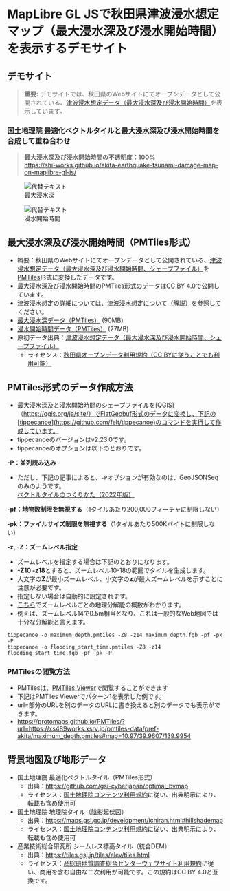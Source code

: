 # MapLibre GL JSで秋田県津波浸水想定マップ（最大浸水深及び浸水開始時間）を表示するデモサイト
## デモサイト
> **重要:**
> デモサイトでは、秋田県のWebサイトにてオープンデータとして公開されている、[津波浸水想定データ（最大浸水深及び浸水開始時間）](https://www.pref.akita.lg.jp/pages/archive/53932)を表示しています。

### 国土地理院 最適化ベクトルタイルと最大浸水深及び浸水開始時間を合成して重ね合わせ
> **最大浸水深及び浸水開始時間の不透明度：100%**  
https://shi-works.github.io/akita-earthquake-tsunami-damage-map-on-maplibre-gl-js/
<figure>
  <img src="https://github.com/shi-works/akita-earthquake-tsunami-damage-map-on-maplibre-gl-js/assets/71203808/736746f3-ab62-46d5-ab15-dba73946dd2b" alt="代替テキスト">
  <figcaption>最大浸水深</figcaption>
</figure>

<figure>
  <img src="https://github.com/shi-works/akita-earthquake-tsunami-damage-map-on-maplibre-gl-js/assets/71203808/50d85dd5-9456-4474-acb6-2f640ce0f77d" alt="代替テキスト">
  <figcaption>浸水開始時間</figcaption>
</figure>

## 最大浸水深及び浸水開始時間（PMTiles形式）
- 概要：秋田県のWebサイトにてオープンデータとして公開されている、[津波浸水想定データ（最大浸水深及び浸水開始時間、シェープファイル）](https://www.pref.akita.lg.jp/pages/archive/53932)を[PMTiles](https://github.com/protomaps/PMTiles)形式に変換したデータです。
- 最大浸水深及び浸水開始時間のPMTiles形式のデータは[CC BY 4.0](https://creativecommons.org/licenses/by/4.0/deed.ja)で公開しています。
- 津波浸水想定の詳細については、[津波浸水想定について（解説）](https://www.pref.akita.lg.jp/pages/archive/53908)を参照してください。
- [最大浸水深データ（PMTiles）](https://xs489works.xsrv.jp/pmtiles-data/pref-akita/maximum_depth.pmtiles) (90MB)
- [浸水開始時間データ（PMTiles）](https://xs489works.xsrv.jp/pmtiles-data/pref-akita/flooding_start_time.pmtiles) (27MB)
- 原初データ出典：[津波浸水想定データ（最大浸水深及び浸水開始時間、シェープファイル）](https://www.pref.akita.lg.jp/pages/archive/53932)
  - ライセンス：[秋田県オープンデータ利用規約（CC BYに従うことでも利用可能）](https://www.pref.akita.lg.jp/pages/archive/36756)

## PMTiles形式のデータ作成方法
- 最大浸水深及と浸水開始時間のシェープファイルを[QGIS]（https://qgis.org/ja/site/）でFlatGeobuf形式のデータに変換し、下記の[tippecanoe](https://github.com/felt/tippecanoe)のコマンドを実行して作成しています。
- tippecanoeのバージョンはv2.23.0です。
- tippecanoeのオプションは以下のとおりです。

**-P：並列読み込み**
- ただし、下記の記事によると、`-P`オプションが有効なのは、GeoJSONSeqのみのようです。  
[ベクトルタイルのつくりかた（2022年版）](https://qiita.com/Kanahiro/items/ceeb20c158b4c70b62b6)

**-pf：地物数制限を無視する**（1タイルあたり200,000フィーチャに制限しない）

**-pk：ファイルサイズ制限を無視する**（1タイルあたり500Kバイトに制限しない）

**-z, -Z：ズームレベル指定**
- ズームレベルを指定する場合は下記のとおりになります。
- **-Z10 -z18**とすると、ズームレベル10-18の範囲でタイルを生成します。
- 大文字の**Z**が最小ズームレベル、小文字の**z**が最大ズームレベルを示すことに注意が必要です。
- 指定しない場合は自動的に設定されます。
- [こちら](https://github.com/felt/tippecanoe#zoom-levels)でズームレベルごとの地理分解能の概数がわかります。
- 例えば、ズームレベル14で0.5m相当となり、これは一般的なWeb地図では十分な分解能と言えます。

```sh:
tippecanoe -o maximum_depth.pmtiles -Z8 -z14 maximum_depth.fgb -pf -pk -P
tippecanoe -o flooding_start_time.pmtiles -Z8 -z14 flooding_start_time.fgb -pf -pk -P
```
### PMTilesの閲覧方法
- PMTilesは、[PMTiles Viewer](https://protomaps.github.io/PMTiles/)で閲覧することができます
- 下記はPMTiles Viewerでパターン1を表示した例です。
- url=部分のURLを別のデータのURLに書き換えると別のデータでも表示ができます。
- https://protomaps.github.io/PMTiles/?url=https://xs489works.xsrv.jp/pmtiles-data/pref-akita/maximum_depth.pmtiles#map=10.97/39.9607/139.9954

## 背景地図及び地形データ
- 国土地理院 最適化ベクトルタイル（PMTiles形式）
    - 出典：https://github.com/gsi-cyberjapan/optimal_bvmap
    - ライセンス：[国土地理院コンテンツ利用規約](https://www.gsi.go.jp/kikakuchousei/kikakuchousei40182.html)に従い、出典明示により、転載も含め使用可
- 国土地理院 地理院タイル（陰影起伏図）
    - 出典：https://maps.gsi.go.jp/development/ichiran.html#hillshademap
    - ライセンス：[国土地理院コンテンツ利用規約](https://www.gsi.go.jp/kikakuchousei/kikakuchousei40182.html)に従い、出典明示により、転載も含め使用可
- 産業技術総合研究所 シームレス標高タイル（統合DEM）
    - 出典：https://tiles.gsj.jp/tiles/elev/tiles.html
    - ライセンス：[産総研地質調査総合センターウェブサイト利用規約](https://www.gsj.jp/license/license.html)に従い、商用を含む自由な二次利用が可能です。この規約はCC BY 4.0と互換です。
